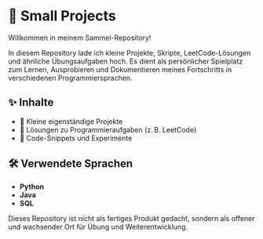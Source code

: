 # 🧩 Small Projects

Willkommen in meinem Sammel-Repository!

In diesem Repository lade ich kleine Projekte, Skripte, LeetCode-Lösungen und ähnliche Übungsaufgaben hoch. Es dient als persönlicher Spielplatz zum Lernen, Ausprobieren und Dokumentieren meines Fortschritts in verschiedenen Programmiersprachen.

## ✨ Inhalte

- 🔹 Kleine eigenständige Projekte  
- 🔹 Lösungen zu Programmieraufgaben (z. B. LeetCode)  
- 🔹 Code-Snippets und Experimente  

## 🛠️ Verwendete Sprachen

- **Python**
- **Java**
- **SQL**

Dieses Repository ist nicht als fertiges Produkt gedacht, sondern als offener und wachsender Ort für Übung und Weiterentwicklung.
